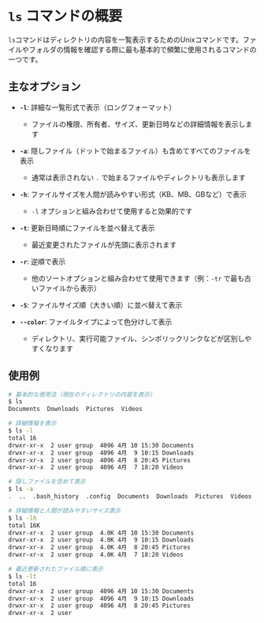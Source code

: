 # `ls` コマンドの概要
`ls`コマンドはディレクトリの内容を一覧表示するためのUnixコマンドです。ファイルやフォルダの情報を確認する際に最も基本的で頻繁に使用されるコマンドの一つです。

## 主なオプション
- **`-l`**: 詳細な一覧形式で表示（ロングフォーマット）
  - ファイルの権限、所有者、サイズ、更新日時などの詳細情報を表示します

- **`-a`**: 隠しファイル（ドットで始まるファイル）も含めてすべてのファイルを表示
  - 通常は表示されない `.` で始まるファイルやディレクトリも表示します

- **`-h`**: ファイルサイズを人間が読みやすい形式（KB、MB、GBなど）で表示
  - `-l` オプションと組み合わせて使用すると効果的です

- **`-t`**: 更新日時順にファイルを並べ替えて表示
  - 最近変更されたファイルが先頭に表示されます

- **`-r`**: 逆順で表示
  - 他のソートオプションと組み合わせて使用できます（例：`-tr` で最も古いファイルから表示）

- **`-S`**: ファイルサイズ順（大きい順）に並べ替えて表示

- **`--color`**: ファイルタイプによって色分けして表示
  - ディレクトリ、実行可能ファイル、シンボリックリンクなどが区別しやすくなります

## 使用例

```bash
# 基本的な使用法（現在のディレクトリの内容を表示）
$ ls
Documents  Downloads  Pictures  Videos

# 詳細情報を表示
$ ls -l
total 16
drwxr-xr-x  2 user group  4096 4月 10 15:30 Documents
drwxr-xr-x  2 user group  4096 4月  9 10:15 Downloads
drwxr-xr-x  2 user group  4096 4月  8 20:45 Pictures
drwxr-xr-x  2 user group  4096 4月  7 18:20 Videos

# 隠しファイルを含めて表示
$ ls -a
.  ..  .bash_history  .config  Documents  Downloads  Pictures  Videos

# 詳細情報と人間が読みやすいサイズ表示
$ ls -lh
total 16K
drwxr-xr-x  2 user group  4.0K 4月 10 15:30 Documents
drwxr-xr-x  2 user group  4.0K 4月  9 10:15 Downloads
drwxr-xr-x  2 user group  4.0K 4月  8 20:45 Pictures
drwxr-xr-x  2 user group  4.0K 4月  7 18:20 Videos

# 最近更新されたファイル順に表示
$ ls -lt
total 16
drwxr-xr-x  2 user group  4096 4月 10 15:30 Documents
drwxr-xr-x  2 user group  4096 4月  9 10:15 Downloads
drwxr-xr-x  2 user group  4096 4月  8 20:45 Pictures
drwxr-xr-x  2 user